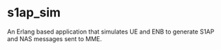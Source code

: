 # s1ap_sim
An Erlang based application that simulates UE and ENB to generate S1AP and NAS messages sent to MME.

